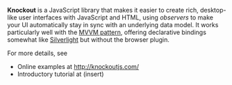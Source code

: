 **Knockout** is a JavaScript library that makes it easier to create rich, desktop-like user interfaces with JavaScript and HTML, using *observers* to make your UI automatically stay in sync with an underlying data model. It works particularly well with the <a href="http://en.wikipedia.org/wiki/Model_View_ViewModel">MVVM pattern</a>, offering declarative bindings somewhat like <a href="http://www.silverlight.net/">Silverlight</a> but without the browser plugin.

For more details, see
*   Online examples at <http://knockoutjs.com/>
*   Introductory tutorial at (insert)